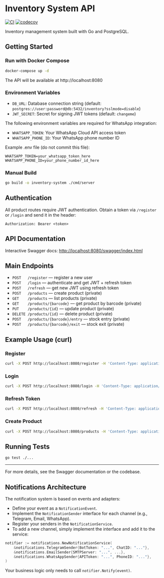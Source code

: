 # Inventory System API

[![CI](https://github.com/<your-username>/<your-repo>/actions/workflows/ci.yml/badge.svg)](https://github.com/<your-username>/<your-repo>/actions/workflows/ci.yml)
[![codecov](https://codecov.io/gh/<your-username>/<your-repo>/branch/main/graph/badge.svg)](https://codecov.io/gh/<your-username>/<your-repo>)

Inventory management system built with Go and PostgreSQL.

## Getting Started

### Run with Docker Compose
```sh
docker-compose up -d
```
The API will be available at http://localhost:8080

### Environment Variables
- `DB_URL`: Database connection string (default: `postgres://user:password@db:5432/inventory?sslmode=disable`)
- `JWT_SECRET`: Secret for signing JWT tokens (default: `changeme`)

The following environment variables are required for WhatsApp integration:

- `WHATSAPP_TOKEN`: Your WhatsApp Cloud API access token
- `WHATSAPP_PHONE_ID`: Your WhatsApp phone number ID

Example .env file (do not commit this file):
```
WHATSAPP_TOKEN=your_whatsapp_token_here
WHATSAPP_PHONE_ID=your_phone_number_id_here
```

### Manual Build
```sh
go build -o inventory-system ./cmd/server
```

## Authentication
All product routes require JWT authentication. Obtain a token via `/register` or `/login` and send it in the header:
```
Authorization: Bearer <token>
```

## API Documentation
Interactive Swagger docs: [http://localhost:8080/swagger/index.html](http://localhost:8080/swagger/index.html)

## Main Endpoints
- `POST   /register` — register a new user
- `POST   /login` — authenticate and get JWT + refresh token
- `POST   /refresh` — get new JWT using refresh token
- `POST   /products` — create product (private)
- `GET    /products` — list products (private)
- `GET    /products/{barcode}` — get product by barcode (private)
- `PUT    /products/{id}` — update product (private)
- `DELETE /products/{id}` — delete product (private)
- `POST   /products/{barcode}/entry` — stock entry (private)
- `POST   /products/{barcode}/exit` — stock exit (private)

## Example Usage (curl)
### Register
```sh
curl -X POST http://localhost:8080/register -H 'Content-Type: application/json' -d '{"username":"johndoe","password":"secret"}'
```
### Login
```sh
curl -X POST http://localhost:8080/login -H 'Content-Type: application/json' -d '{"username":"johndoe","password":"secret"}'
```
### Refresh Token
```sh
curl -X POST http://localhost:8080/refresh -H 'Content-Type: application/json' -d '{"refresh_token":"<refresh>"}'
```
### Create Product
```sh
curl -X POST http://localhost:8080/products -H 'Content-Type: application/json' -H 'Authorization: Bearer <token>' -d '{"name":"Apple","barcode":"123456","quantity":10,"min_stock":2}'
```

## Running Tests
```sh
go test ./...
```

---

For more details, see the Swagger documentation or the codebase. 

## Notifications Architecture

The notification system is based on events and adapters:
- Define your event as a `NotificationEvent`.
- Implement the `NotificationSender` interface for each channel (e.g., Telegram, Email, WhatsApp).
- Register your senders in the `NotificationService`.
- To add a new channel, simply implement the interface and add it to the service:

```go
notifier := notifications.NewNotificationService(
    &notifications.TelegramSender{BotToken: "...", ChatID: "..."},
    &notifications.EmailSender{SMTPServer: "...", ...},
    &notifications.WhatsAppSender{APIToken: "...", PhoneID: "..."},
)
```

Your business logic only needs to call `notifier.Notify(event)`. 